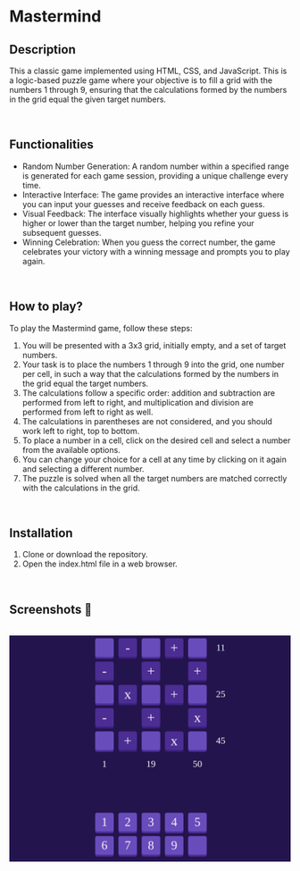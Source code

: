 # **Mastermind** 



## **Description**
This a classic game implemented using HTML, CSS, and JavaScript. This is a logic-based puzzle game where your objective is to fill a grid with the numbers 1 through 9, ensuring that the calculations formed by the numbers in the grid equal the given target numbers.



<br>

## **Functionalities**

- Random Number Generation: A random number within a specified range is generated for each game session, providing a unique challenge every time.
- Interactive Interface: The game provides an interactive interface where you can input your guesses and receive feedback on each guess.
- Visual Feedback: The interface visually highlights whether your guess is higher or lower than the target number, helping you refine your subsequent guesses.
- Winning Celebration: When you guess the correct number, the game celebrates your victory with a winning message and prompts you to play again.

<br>

## **How to play?**
To play the Mastermind game, follow these steps:

1. You will be presented with a 3x3 grid, initially empty, and a set of target numbers.
2. Your task is to place the numbers 1 through 9 into the grid, one number per cell, in such a way that the calculations formed by the numbers in the grid equal the target numbers.
3. The calculations follow a specific order: addition and subtraction are performed from left to right, and multiplication and division are performed from left to right as well.
4. The calculations in parentheses are not considered, and you should work left to right, top to bottom.
5. To place a number in a cell, click on the desired cell and select a number from the available options.
6. You can change your choice for a cell at any time by clicking on it again and selecting a different number.
7. The puzzle is solved when all the target numbers are matched correctly with the calculations in the grid.

<br>

## **Installation**
1. Clone or download the repository.
2. Open the index.html file in a web browser.


<br>

## **Screenshots 📸**

<br>
<img src="Screenshots/Digit_Dilemma.png" alt="Game Screenshot">



<br>


